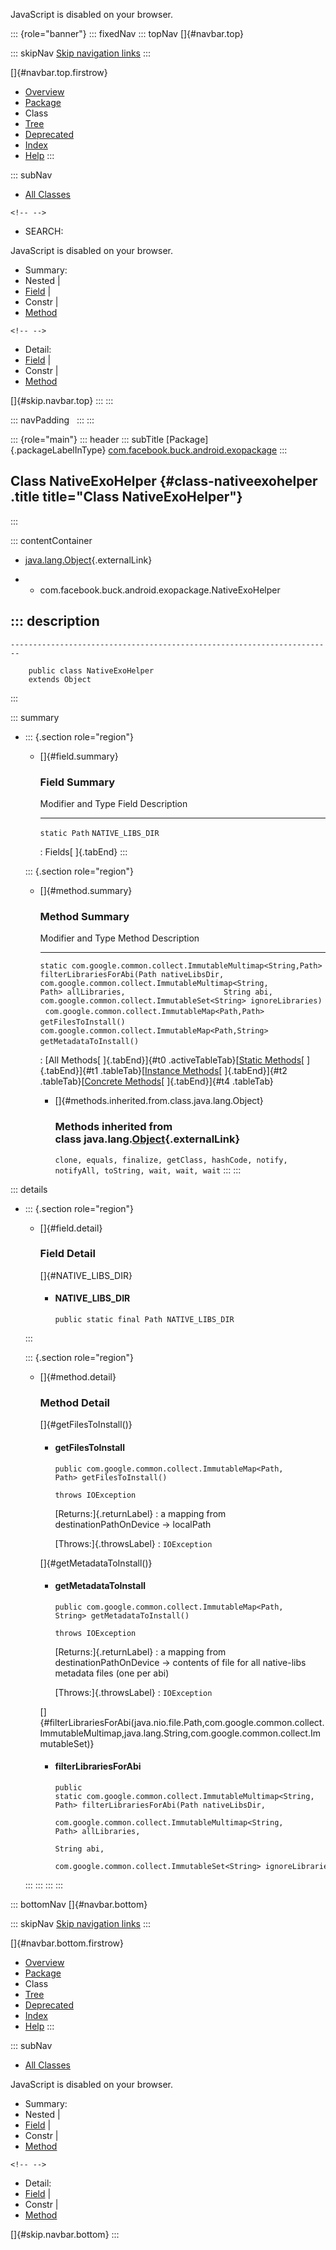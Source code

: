 <div>

JavaScript is disabled on your browser.

</div>

::: {role="banner"}
::: fixedNav
::: topNav
[]{#navbar.top}

::: skipNav
[Skip navigation links](#skip.navbar.top "Skip navigation links")
:::

[]{#navbar.top.firstrow}

-   [Overview](../../../../../index.html)
-   [Package](package-summary.html)
-   Class
-   [Tree](package-tree.html)
-   [Deprecated](../../../../../deprecated-list.html)
-   [Index](../../../../../index-all.html)
-   [Help](../../../../../help-doc.html)
:::

::: subNav
-   [All Classes](../../../../../allclasses.html)

```{=html}
<!-- -->
```
-   SEARCH:

<div>

<div>

JavaScript is disabled on your browser.

</div>

</div>

<div>

-   Summary: 
-   Nested \| 
-   [Field](#field.summary) \| 
-   Constr \| 
-   [Method](#method.summary)

```{=html}
<!-- -->
```
-   Detail: 
-   [Field](#field.detail) \| 
-   Constr \| 
-   [Method](#method.detail)

</div>

[]{#skip.navbar.top}
:::
:::

::: navPadding
 
:::
:::

::: {role="main"}
::: header
::: subTitle
[Package]{.packageLabelInType} [com.facebook.buck.android.exopackage](package-summary.html)
:::

## Class NativeExoHelper {#class-nativeexohelper .title title="Class NativeExoHelper"}
:::

::: contentContainer
-   [java.lang.Object](http://docs.oracle.com/javase/7/docs/api/java/lang/Object.html?is-external=true "class or interface in java.lang"){.externalLink}

-   -   com.facebook.buck.android.exopackage.NativeExoHelper

::: description
-   

    ------------------------------------------------------------------------

        public class NativeExoHelper
        extends Object
:::

::: summary
-   ::: {.section role="region"}
    -   []{#field.summary}

        ### Field Summary

          Modifier and Type   Field               Description
          ------------------- ------------------- -------------
          `static Path`       `NATIVE_LIBS_DIR`    

          : Fields[ ]{.tabEnd}
    :::

    ::: {.section role="region"}
    -   []{#method.summary}

        ### Method Summary

          Modifier and Type                                                   Method                                                                                                                                                                                                                                                          Description
          ------------------------------------------------------------------- --------------------------------------------------------------------------------------------------------------------------------------------------------------------------------------------------------------------------------------------------------------- -------------
          `static com.google.common.collect.ImmutableMultimap<String,​Path>`   `filterLibrariesForAbi​(Path nativeLibsDir,                      com.google.common.collect.ImmutableMultimap<String,​Path> allLibraries,                      String abi,                      com.google.common.collect.ImmutableSet<String> ignoreLibraries)`    
          `com.google.common.collect.ImmutableMap<Path,​Path>`                 `getFilesToInstall()`                                                                                                                                                                                                                                            
          `com.google.common.collect.ImmutableMap<Path,​String>`               `getMetadataToInstall()`                                                                                                                                                                                                                                         

          : [All Methods[ ]{.tabEnd}]{#t0 .activeTableTab}[[Static
          Methods](javascript:show(1);)[ ]{.tabEnd}]{#t1
          .tableTab}[[Instance
          Methods](javascript:show(2);)[ ]{.tabEnd}]{#t2
          .tableTab}[[Concrete
          Methods](javascript:show(8);)[ ]{.tabEnd}]{#t4 .tableTab}

        -   []{#methods.inherited.from.class.java.lang.Object}

            ### Methods inherited from class java.lang.[Object](http://docs.oracle.com/javase/7/docs/api/java/lang/Object.html?is-external=true "class or interface in java.lang"){.externalLink}

            `clone, equals, finalize, getClass, hashCode, notify, notifyAll, toString, wait, wait, wait`
    :::
:::

::: details
-   ::: {.section role="region"}
    -   []{#field.detail}

        ### Field Detail

        []{#NATIVE_LIBS_DIR}

        -   #### NATIVE_LIBS_DIR

                public static final Path NATIVE_LIBS_DIR
    :::

    ::: {.section role="region"}
    -   []{#method.detail}

        ### Method Detail

        []{#getFilesToInstall()}

        -   #### getFilesToInstall

            ``` methodSignature
            public com.google.common.collect.ImmutableMap<Path,​Path> getFilesToInstall()
                                                                                      throws IOException
            ```

            [Returns:]{.returnLabel}
            :   a mapping from destinationPathOnDevice -\> localPath

            [Throws:]{.throwsLabel}
            :   `IOException`

        []{#getMetadataToInstall()}

        -   #### getMetadataToInstall

            ``` methodSignature
            public com.google.common.collect.ImmutableMap<Path,​String> getMetadataToInstall()
                                                                                           throws IOException
            ```

            [Returns:]{.returnLabel}
            :   a mapping from destinationPathOnDevice -\> contents of
                file for all native-libs metadata files (one per abi)

            [Throws:]{.throwsLabel}
            :   `IOException`

        []{#filterLibrariesForAbi(java.nio.file.Path,com.google.common.collect.ImmutableMultimap,java.lang.String,com.google.common.collect.ImmutableSet)}

        -   #### filterLibrariesForAbi

            ``` methodSignature
            public static com.google.common.collect.ImmutableMultimap<String,​Path> filterLibrariesForAbi​(Path nativeLibsDir,
                                                                                                               com.google.common.collect.ImmutableMultimap<String,​Path> allLibraries,
                                                                                                               String abi,
                                                                                                               com.google.common.collect.ImmutableSet<String> ignoreLibraries)
            ```
    :::
:::
:::
:::

::: bottomNav
[]{#navbar.bottom}

::: skipNav
[Skip navigation links](#skip.navbar.bottom "Skip navigation links")
:::

[]{#navbar.bottom.firstrow}

-   [Overview](../../../../../index.html)
-   [Package](package-summary.html)
-   Class
-   [Tree](package-tree.html)
-   [Deprecated](../../../../../deprecated-list.html)
-   [Index](../../../../../index-all.html)
-   [Help](../../../../../help-doc.html)
:::

::: subNav
-   [All Classes](../../../../../allclasses.html)

<div>

<div>

JavaScript is disabled on your browser.

</div>

</div>

<div>

-   Summary: 
-   Nested \| 
-   [Field](#field.summary) \| 
-   Constr \| 
-   [Method](#method.summary)

```{=html}
<!-- -->
```
-   Detail: 
-   [Field](#field.detail) \| 
-   Constr \| 
-   [Method](#method.detail)

</div>

[]{#skip.navbar.bottom}
:::
